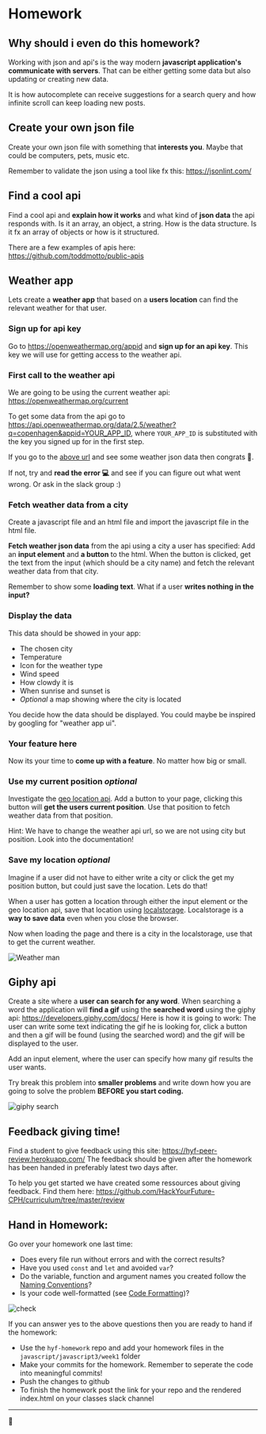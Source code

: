 # Homework

## Why should i even do this homework?
Working with json and api's is the way modern **javascript application's communicate with servers**. That can be either getting some data but also updating or creating new data. 

It is how autocomplete can receive suggestions for a search query and how infinite scroll can keep loading new posts. 

## Create your own json file
Create your own json file with something that **interests you**. Maybe that could be computers, pets, music etc.

Remember to validate the json using a tool like fx this: https://jsonlint.com/

## Find a cool api
Find a cool api and **explain how it works** and what kind of **json data** the api responds with. Is it an array, an object, a string. How is the data structure. Is it fx an array of objects or how is it structured. 

There are a few examples of apis here:
https://github.com/toddmotto/public-apis

## Weather app
Lets create a **weather app** that based on a **users location** can find the relevant weather for that user.

### Sign up for api key
Go to https://openweathermap.org/appid and **sign up for an api key**. This key we will use for getting access to the weather api. 

### First call to the weather api
We are going to be using the current weather api: https://openweathermap.org/current

To get some data from the api go to https://api.openweathermap.org/data/2.5/weather?q=copenhagen&appid=YOUR_APP_ID, where `YOUR_APP_ID` is substituted with the key you signed up for in the first step.

If you go to the [above url](https://api.openweathermap.org/data/2.5/weather?q=copenhagen&appid=YOUR_APP_ID) and see some weather json data then congrats 🎉. 

If not, try and **read the error 💻** and see if you can figure out what went wrong. Or ask in the slack group :)

### Fetch weather data from a city
Create a javascript file and an html file and import the javascript file in the html file.

**Fetch weather json data** from the api using a city a user has specified: Add an **input element** and **a button** to the html. When the button is clicked, get the text from the input (which should be a city name) and fetch the relevant weather data from that city.

Remember to show some **loading text**. What if a user **writes nothing in the input?**

### Display the data
This data should be showed in your app:
- The chosen city
- Temperature
- Icon for the weather type
- Wind speed
- How clowdy it is
- When sunrise and sunset is
- *Optional* a map showing where the city is located

You decide how the data should be displayed. You could maybe be inspired by googling for "weather app ui".

### Your feature here
Now its your time to **come up with a feature**. No matter how big or small. 

### Use my current position *optional*
Investigate the [geo location api](https://developer.mozilla.org/en-US/docs/Web/API/Geolocation_API). Add a button to your page, clicking this button will **get the users current position**. Use that position to fetch weather data from that position. 

Hint: We have to change the weather api url, so we are not using city but position. Look into the documentation!

### Save my location *optional*
Imagine if a user did not have to either write a city or click the get my position button, but could just save the location. Lets do that!

When a user has gotten a location through either the input element or the geo location api, save that location using [localstorage](https://developer.mozilla.org/en-US/docs/Web/API/Geolocation_API). Localstorage is a **way to save data** even when you close the browser. 

Now when loading the page and there is a city in the localstorage, use that to get the current weather. 

![Weather man](https://media.giphy.com/media/3ohzdJlyD2InWwbJle/giphy.gif)

## Giphy api
Create a site where a **user can search for any word**. When searching a word the application will **find a gif** using the **searched word** using the giphy api: https://developers.giphy.com/docs/
Here is how it is going to work: The user can write some text indicating the gif he is looking for, click a button and then a gif will be found (using the searched word) and the gif will be displayed to the user. 

Add an input element, where the user can specify how many gif results the user wants.

Try break this problem into **smaller problems** and write down how you are going to solve the problem **BEFORE you start coding.** 

![giphy search](assets/giphy-search.gif)

## Feedback giving time!
Find a student to give feedback using this site: https://hyf-peer-review.herokuapp.com/
The feedback should be given after the homework has been handed in preferably latest two days after.
 
To help you get started we have created some ressources about giving feedback. Find them here: https://github.com/HackYourFuture-CPH/curriculum/tree/master/review

## Hand in Homework:
Go over your homework one last time:

- Does every file run without errors and with the correct results?
- Have you used `const` and `let` and avoided `var`?
- Do the variable, function and argument names you created follow the [Naming Conventions](https://github.com/HackYourFuture/fundamentals/blob/master/fundamentals/naming_conventions.md)?
- Is your code well-formatted (see [Code Formatting](https://github.com/HackYourFuture/fundamentals/blob/master/fundamentals/naming_conventions.md))?

![check](https://media.giphy.com/media/l4EpblDY4msVtKAOk/giphy.gif) 

If you can answer yes to the above questions then you are ready to hand if the homework: 

- Use the `hyf-homework` repo and add your homework files in the `javascript/javascript3/week1` folder
- Make your commits for the homework. Remember to seperate the code into meaningful commits!
- Push the changes to github
- To finish the homework post the link for your repo and the rendered index.html on your classes slack channel

---

🎉
